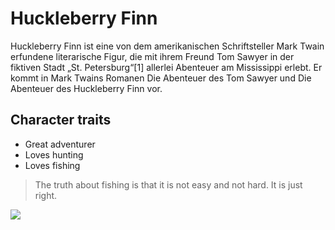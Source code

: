 # Huckleberry Finn

Huckleberry Finn ist eine von dem amerikanischen Schriftsteller Mark Twain erfundene literarische Figur, die mit ihrem Freund Tom Sawyer in der fiktiven Stadt „St. Petersburg“[1] allerlei Abenteuer am Mississippi erlebt. Er kommt in Mark Twains Romanen Die Abenteuer des Tom Sawyer und Die Abenteuer des Huckleberry Finn vor.

## Character traits
* Great adventurer
* Loves hunting
* Loves fishing

> The truth about fishing is
> that it is not easy and not hard.
> It is just right.

<img src="https://upload.wikimedia.org/wikipedia/commons/thumb/5/56/Huckleberry-finn-with-rabbit.jpg/220px-Huckleberry-finn-with-rabbit.jpg"/>